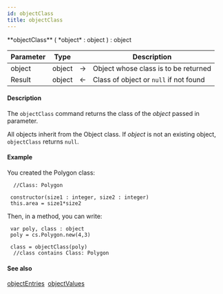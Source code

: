 ```yaml
---
id: objectClass
title: objectClass
---
```


<!-- REF #_command_.objectClass.Syntax -->**objectClass** ( *object* : object ) : object<!-- END REF -->


<!-- REF #_command_.objectClass.Params -->
|Parameter|Type||Description|
|---------|--- |:---:|------|
|object|object|&#8594;|Object whose class is to be returned|
|Result|object|&#8592;|Class of object or `null` if not found|<!-- END REF -->


#### Description

The `objectClass` command <!-- REF #_command_.objectClass.Summary -->returns the class of the *object* passed in parameter<!-- END REF -->.

All objects inherit from the Object class. If *object* is not an existing object, `objectClass` returns `null`.

#### Example

You created the Polygon class:

```qs
  //Class: Polygon

 constructor(size1 : integer, size2 : integer)
 this.area = size1*size2
```

Then, in a method, you can write:

```qs
 var poly, class : object
 poly = cs.Polygon.new(4,3)

 class = objectClass(poly)
  //class contains Class: Polygon
```


#### See also

[objectEntries](objectEntries.md)&nbsp; 
[objectValues](objectValues.md)
